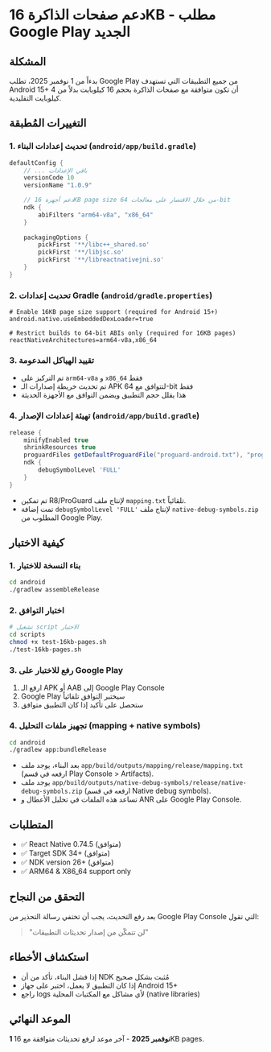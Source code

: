 # دعم صفحات الذاكرة 16KB - مطلب Google Play الجديد

## المشكلة
بدءاً من 1 نوفمبر 2025، تطلب Google Play من جميع التطبيقات التي تستهدف Android 15+ أن تكون متوافقة مع صفحات الذاكرة بحجم 16 كيلوبايت بدلاً من 4 كيلوبايت التقليدية.

## التغييرات المُطبقة

### 1. تحديث إعدادات البناء (`android/app/build.gradle`)
```gradle
defaultConfig {
    // ... باقي الإعدادات
    versionCode 10
    versionName "1.0.9"

    // دعم أجهزة 16KB page size من خلال الاقتصار على معالجات 64-bit
    ndk {
        abiFilters "arm64-v8a", "x86_64"
    }
    
    packagingOptions {
        pickFirst '**/libc++_shared.so'
        pickFirst '**/libjsc.so'
        pickFirst '**/libreactnativejni.so'
    }
}
```

### 2. تحديث إعدادات Gradle (`android/gradle.properties`)
```properties
# Enable 16KB page size support (required for Android 15+)
android.native.useEmbeddedDexLoader=true

# Restrict builds to 64-bit ABIs only (required for 16KB pages)
reactNativeArchitectures=arm64-v8a,x86_64
```

### 3. تقييد الهياكل المدعومة
- تم التركيز على `arm64-v8a` و `x86_64` فقط
- تم تحديث خريطة إصدارات الـ APK لتتوافق مع 64-bit فقط
- هذا يقلل حجم التطبيق ويضمن التوافق مع الأجهزة الحديثة

### 4. تهيئة إعدادات الإصدار (`android/app/build.gradle`)
```gradle
release {
    minifyEnabled true
    shrinkResources true
    proguardFiles getDefaultProguardFile("proguard-android.txt"), "proguard-rules.pro"
    ndk {
        debugSymbolLevel 'FULL'
    }
}
```
- تم تمكين R8/ProGuard لإنتاج ملف `mapping.txt` تلقائياً.
- تمت إضافة `debugSymbolLevel 'FULL'` لإنتاج ملف `native-debug-symbols.zip` المطلوب من Google Play.

## كيفية الاختبار

### 1. بناء النسخة للاختبار
```bash
cd android
./gradlew assembleRelease
```

### 2. اختبار التوافق
```bash
# تشغيل script الاختبار
cd scripts
chmod +x test-16kb-pages.sh
./test-16kb-pages.sh
```

### 3. رفع للاختبار على Google Play
1. ارفع الـ APK أو AAB إلى Google Play Console
2. Google Play سيختبر التوافق تلقائياً
3. ستحصل على تأكيد إذا كان التطبيق متوافق

### 4. تجهيز ملفات التحليل (mapping + native symbols)
```bash
cd android
./gradlew app:bundleRelease
```
- بعد البناء، يوجد ملف `app/build/outputs/mapping/release/mapping.txt` (ارفعه في قسم Play Console > Artifacts).
- يوجد ملف `app/build/outputs/native-debug-symbols/release/native-debug-symbols.zip` (ارفعه في قسم Native debug symbols).
- تساعد هذه الملفات في تحليل الأعطال و ANR على Google Play Console.

## المتطلبات
- ✅ React Native 0.74.5 (متوافق)
- ✅ Target SDK 34+ (متوافق) 
- ✅ NDK version 26+ (متوافق)
- ✅ ARM64 & X86_64 support only

## التحقق من النجاح
بعد رفع التحديث، يجب أن تختفي رسالة التحذير من Google Play Console التي تقول:
> "لن تتمكّن من إصدار تحديثات التطبيقات"

## استكشاف الأخطاء
- إذا فشل البناء، تأكد من أن NDK مُثبت بشكل صحيح
- إذا كان التطبيق لا يعمل، اختبر على جهاز Android 15+
- راجع logs لأي مشاكل مع المكتبات المحلية (native libraries)

## الموعد النهائي
**1 نوفمبر 2025** - آخر موعد لرفع تحديثات متوافقة مع 16KB pages. 
